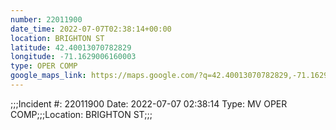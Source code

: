 ```yaml
---
number: 22011900
date_time: 2022-07-07T02:38:14+00:00
location: BRIGHTON ST
latitude: 42.40013070782829
longitude: -71.1629006160003
type: OPER COMP
google_maps_link: https://maps.google.com/?q=42.40013070782829,-71.1629006160003
---
```


;;;Incident #: 22011900  Date: 2022-07-07 02:38:14   Type: MV OPER COMP;;;Location: BRIGHTON ST;;;

